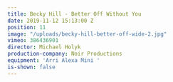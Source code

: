 ```yaml
---
title: Becky Hill - Better Off Without You
date: 2019-11-12 15:13:00 Z
position: 11
image: "/uploads/becky-hill-better-off-wide-2.jpg"
vimeo: 386436901
director: Michael Holyk
production-company: Noir Productions
equipment: 'Arri Alexa Mini '
is-shown: false
---
```


